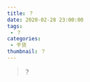 ```yaml
---
title: ？
date: 2020-02-28 23:00:00
tags: 
 - ？
categories:
 - 干货
thumbnail: ？
---
```


> ？

<!--more-->